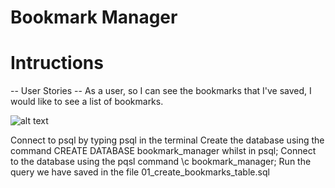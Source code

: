 # Bookmark Manager

# Intructions


-- User Stories --
As a user,
so I can see the bookmarks that I've saved,
I would like to see a list of bookmarks.

![alt text](../images/User_story_1.png)

Connect to psql by typing psql in the terminal
Create the database using the command CREATE DATABASE bookmark_manager whilst in psql;
Connect to the database using the pqsl command \c bookmark_manager;
Run the query we have saved in the file 01_create_bookmarks_table.sql
